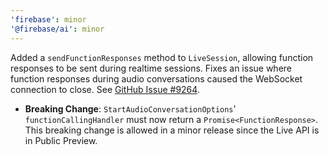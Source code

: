 ```yaml
---
'firebase': minor
'@firebase/ai': minor
---
```


Added a `sendFunctionResponses` method to `LiveSession`, allowing function responses to be sent during realtime sessions.
Fixes an issue where function responses during audio conversations caused the WebSocket connection to close. See [GitHub Issue #9264](https://github.com/firebase/firebase-js-sdk/issues/9264).
 - **Breaking Change**: `StartAudioConversationOptions`' `functionCallingHandler` must now return a `Promise<FunctionResponse>`.
   This breaking change is allowed in a minor release since the Live API is in Public Preview.
